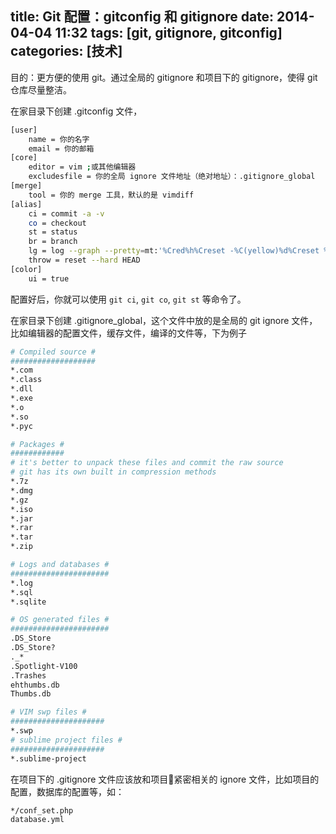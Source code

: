 title: Git 配置：gitconfig 和 gitignore
date: 2014-04-04 11:32
tags: [git, gitignore, gitconfig] 
categories: [技术]
---

目的：更方便的使用 git。通过全局的 gitignore 和项目下的 gitignore，使得 git 仓库尽量整洁。

在家目录下创建 .gitconfig 文件，

``` bash
[user]
	name = 你的名字
	email = 你的邮箱
[core]
    editor = vim ;或其他编辑器
    excludesfile = 你的全局 ignore 文件地址（绝对地址）：.gitignore_global
[merge]
    tool = 你的 merge 工具，默认的是 vimdiff
[alias]
    ci = commit -a -v
    co = checkout
    st = status
    br = branch
    lg = log --graph --pretty=mt:'%Cred%h%Creset -%C(yellow)%d%Creset %s %Cgreen(%cr) %C(bold blue)<%an>%Creset' --abbrev-commit --
    throw = reset --hard HEAD
[color]
    ui = true
```

配置好后，你就可以使用 `git ci`, `git co`, `git st` 等命令了。

在家目录下创建 .gitignore_global，这个文件中放的是全局的 git ignore 文件，比如编辑器的配置文件，缓存文件，编译的文件等，下为例子

``` bash
# Compiled source #
###################
*.com
*.class
*.dll
*.exe
*.o
*.so
*.pyc

# Packages #
############
# it's better to unpack these files and commit the raw source
# git has its own built in compression methods
*.7z
*.dmg
*.gz
*.iso
*.jar
*.rar
*.tar
*.zip

# Logs and databases #
######################
*.log
*.sql
*.sqlite

# OS generated files #
######################
.DS_Store
.DS_Store?
._*
.Spotlight-V100
.Trashes
ehthumbs.db
Thumbs.db

# VIM swp files #
#####################
*.swp
# sublime project files #
#####################
*.sublime-project
```

在项目下的 .gitignore 文件应该放和项目紧密相关的 ignore 文件，比如项目的配置，数据库的配置等，如：

```bash
*/conf_set.php
database.yml
```
